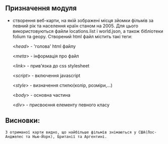 Призначення модуля
-----------------
- створення веб-карти, на якій зображені місця зйомки фільмів за певний рік та населення країн станом на 2005.
Для цього використовуються файли locations.list і world.json, а також бібліотеки folium та geopy.
Створений html файл містить такі теги:

    <*head*> - 'голова' html файлу
    
    <*meta*> - інформація про файл
    
    <*link*> - прив'язка до css stylesheet
    
    <*script*> - включення javascript
    
    <*style*> - визначення стилю(колір, розміри,...)
    
    <*body*> - основна частина
    
    <*div*> - присвоєння елементу певного класу
    
Висновки:
---------
    З отриманої карти видно, що найбільше фільмів знімаються у США(Лос-Анджелес та Нью-Йорк), Британії та Аргентині.
